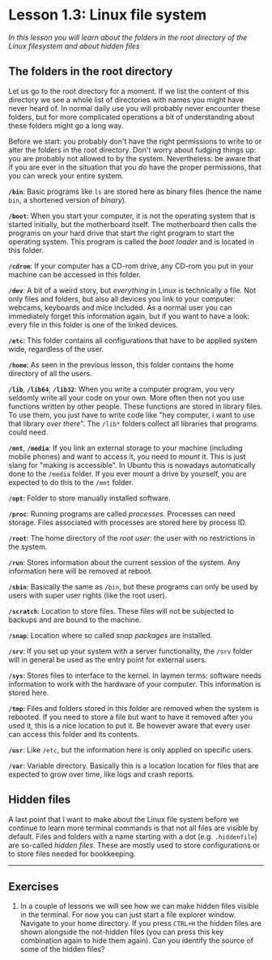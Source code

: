 # Lesson 1.3: Linux file system
*In this lesson you will learn about the folders in the root directory of the Linux filesystem and about hidden files*

## The folders in the root directory
Let us go to the root directory for a moment. If we list the content of this directory we see a whole list of directories with names you might have never heard of. In normal daily use you will probably never encounter these folders, but for more complicated operations a bit of understanding about these folders might go a long way.

Before we start: you probably don't have the right permissions to write to or alter the folders in the root directory. Don't worry about fudging things up: you are probably not allowed to by the system. Nevertheless: be aware that if you are ever in the situation that you *do* have the proper permissions, that you can wreck your entire system.

**`/bin`**: Basic programs like `ls` are stored here as binary files (hence the name `bin`, a shortened version of *binary*).

**`/boot`**: When you start your computer, it is not the operating system that is started initially, but the motherboard itself. The motherboard then calls the programs on your hard drive that start the right program to start the operating system. This program is called the *boot loader* and is located in this folder.

**`/cdrom`**: If your computer has a CD-rom drive, any CD-rom you put in your machine can be accessed in this folder.

**`/dev`**: A bit of a weird story, but *everything* in Linux is technically a file. Not only files and folders, but also all devices you link to your computer: webcams, keyboards and mice included. As a normal user you can immediately forget this information again, but if you want to have a look: every file in this folder is one of the linked devices.

**`/etc`**: This folder contains all configurations that have to be applied system wide, regardless of the user.

**`/home`**: As seen in the previous lesson, this folder contains the home directory of all the users.

**`/lib`**, **`/lib64`**, **`/lib32`**: When you write a computer program, you very seldomly write all your code on your own. More often then not you use functions written by other people. These functions are stored in library files. To use them, you just have to write code like "hey computer, i want to use that library *over there*". The `/lib*` folders collect all libraries that programs could need.

**`/mnt`**, **`/media`**: If you link an external storage to your machine (including mobile phones) and want to access it, you need to *mount* it. This is just slang for "making is accessible". In Ubuntu this is nowadays automatically done to the `/media` folder. If you ever mount a drive by yourself, you are expected to do this to the `/mnt` folder.

**`/opt`**: Folder to store manually installed software.

**`/proc`**: Running programs are called *processes*. Processes can need storage. Files associated with processes are stored here by process ID.

**`/root`**: The home directory of the *root user*: the user with no restrictions in the system.

**`/run`**: Stores information about the current session of the system. Any information here will be removed at reboot.

**`/sbin`**: Basically the same as `/bin`, but these programs can only be used by users with super user rights (like the root user).

**`/scratch`**: Location to store files. These files will not be subjected to backups and are bound to the machine.

**`/snap`**: Location where so called *snap packages* are installed.

**`/srv`**: If you set up your system with a server functionality, the `/srv` folder will in general be used as the entry point for external users.

**`/sys`**: Stores files to interface to the kernel. In laymen terms: software needs information to work with the hardware of your computer. This information is stored here.

**`/tmp`**: Files and folders stored in this folder are removed when the system is rebooted. If you need to store a file but want to have it removed after you used it, this is a nice location to put it. Be however aware that every user can access this folder and its contents.

**`/usr`**: Like `/etc`, but the information here is only applied on specific users.

**`/var`**: Variable directory. Basically this is a location location for files that are expected to grow over time, like logs and crash reports.

## Hidden files
A last point that I want to make about the Linux file system before we continue to learn more terminal commands is that not all files are visible by default. Files and folders with a name starting with a dot (e.g. `.hiddenfile`) are so-called *hidden files*. These are mostly used to store configurations or to store files needed for bookkeeping.

---
## Exercises
1. In a couple of lessons we will see how we can make hidden files visible in the terminal. For now you can just start a file explorer window. Navigate to your home directory. If you press `CTRL+H` the hidden files are shown alongside the not-hidden files (you can press this key combination again to hide them again). Can you identify the source of some of the hidden files?
